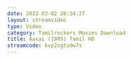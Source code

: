 ```yaml
---
date: 2022-03-02 20:34:27
layout: streamvideo
type: Video
category: Tamilrockers Movies Download
title: Aasai (1995) Tamil HD
streamcode: bvp2sgtu9w7s
---
```

